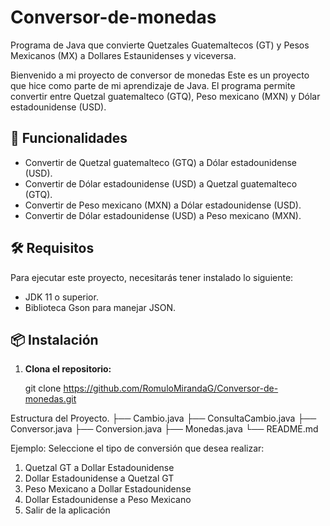 # Conversor-de-monedas
Programa de Java que convierte Quetzales Guatemaltecos (GT) y Pesos Mexicanos (MX) a Dollares Estaunidenses y viceversa.

Bienvenido a mi proyecto de conversor de monedas 
Este es un proyecto que hice como parte de mi aprendizaje de Java. El programa permite convertir entre Quetzal guatemalteco (GTQ), Peso mexicano (MXN) y Dólar estadounidense (USD).

## 🚀 Funcionalidades

- Convertir de Quetzal guatemalteco (GTQ) a Dólar estadounidense (USD).
- Convertir de Dólar estadounidense (USD) a Quetzal guatemalteco (GTQ).
- Convertir de Peso mexicano (MXN) a Dólar estadounidense (USD).
- Convertir de Dólar estadounidense (USD) a Peso mexicano (MXN).

## 🛠️ Requisitos

Para ejecutar este proyecto, necesitarás tener instalado lo siguiente:

- JDK 11 o superior.
- Biblioteca Gson para manejar JSON.

## 📦 Instalación

1. **Clona el repositorio:**

   git clone https://github.com/RomuloMirandaG/Conversor-de-monedas.git

Estructura del Proyecto.
├── Cambio.java
├── ConsultaCambio.java
├── Conversor.java
├── Conversion.java
├── Monedas.java
└── README.md


Ejemplo:
Seleccione el tipo de conversión que desea realizar:
1. Quetzal GT a Dollar Estadounidense
2. Dollar Estadounidense a Quetzal GT
3. Peso Mexicano a Dollar Estadounidense
4. Dollar Estadounidense a Peso Mexicano
5. Salir de la aplicación



